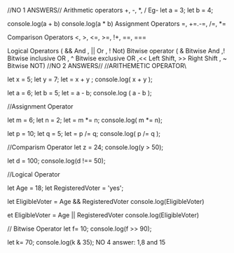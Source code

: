 //NO 1 ANSWERS//
Arithmetic operators +, -, *, / Eg- let a = 3; let b = 4;

console.log(a + b)
console.log(a * b)
Assignment Operators =, +=.-=, /=, *=

Comparison Operators <, >, <=, >=, !+, ==, === 

Logical Operators  ( && And , || Or , ! Not) 
Bitwise operator ( & Bitwise And ,! Bitwise inclusive OR , ^ Bitwise exclusive OR ,<< Left Shift, >> Right Shift , ~ Bitwise NOT)
//NO 2 ANSWERS//
//ARITHEMETIC OPERATOR\\

let x = 5;
let y = 7;
let =  x + y ;
console.log( x + y );

let a = 6;
let b = 5;
let = a - b;
console.log ( a - b );

//Assignment Operator

let m = 6;
let n = 2;
let = m *= n;
console.log( m *= n);


let p = 10;
let q = 5;
let = p /= q;
console.log( p /= q );


//Comparism Operator
let z = 24;
console.log(y > 50);

let d = 100;
console.log(d !== 50);

//Logical Operator

let Age = 18; let RegisteredVoter = 'yes';

let EligibleVoter = Age && RegisteredVoter console.log(EligibleVoter)

et EligibleVoter = Age || RegisteredVoter console.log(EligibleVoter)

// Bitwise Operator
let f= 10;
console.log(f  >> 90);

let k= 70;
console.log(k & 35);
NO 4 answer: 1,8 and 15